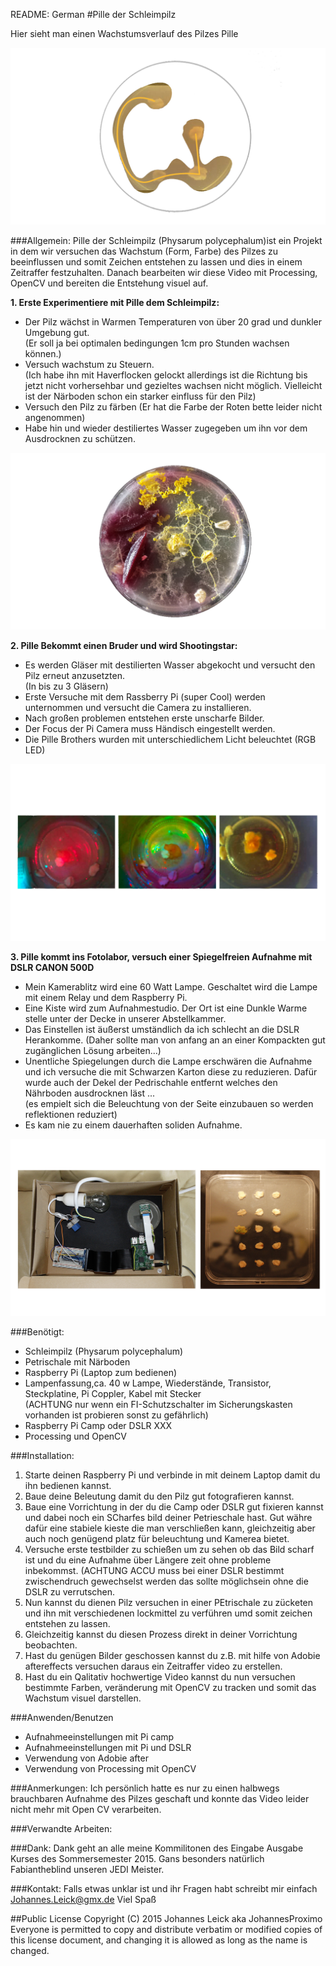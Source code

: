 README: German
#Pille der Schleimpilz

Hier sieht man einen Wachstumsverlauf des Pilzes Pille

![Pille G](Pictures/pille.jpg)

###Allgemein:
Pille der Schleimpilz (Physarum polycephalum)ist ein Projekt in dem wir versuchen das Wachstum (Form, Farbe) des Pilzes zu beeinflussen und somit Zeichen entstehen zu lassen und dies in einem Zeitraffer festzuhalten. Danach bearbeiten wir diese Video mit Processing, OpenCV und bereiten die Entstehung visuel auf.


**1. Erste Experimentiere mit Pille dem Schleimpilz:**
	
- Der Pilz wächst in Warmen Temperaturen von über 20 grad und dunkler Umgebung gut.  
(Er soll ja bei optimalen bedingungen 1cm pro Stunden wachsen können.)  
- Versuch wachstum zu Steuern.  
(Ich habe ihn mit Haverflocken gelockt allerdings ist die Richtung bis jetzt nicht vorhersehbar und gezieltes wachsen nicht möglich. Vielleicht ist der Närboden schon ein starker einfluss für den Pilz)
-  Versuch den Pilz zu färben
(Er hat die Farbe der Roten bette leider nicht angenommen)  
-  Habe hin und wieder destiliertes Wasser zugegeben um ihn vor dem Ausdrocknen zu schützen.

![Erste Versuche](Pictures/first_try.jpg)

**2. Pille Bekommt einen Bruder und wird Shootingstar:**

-  Es werden Gläser mit destilierten Wasser abgekocht und versucht den Pilz erneut anzusetzten.  
(In bis zu 3 Gläsern)
- Erste Versuche mit dem Rassberry Pi (super Cool) werden unternommen und versucht die Camera zu installieren.
- Nach großen problemen entstehen erste unscharfe Bilder.
- Der Focus der Pi Camera muss Händisch eingestellt werden.
- Die Pille Brothers wurden mit unterschiedlichem Licht beleuchtet (RGB LED)

![Erste Versuche](Pictures/pille-brothers.jpg)

**3. Pille kommt ins Fotolabor, versuch einer Spiegelfreien Aufnahme mit DSLR CANON 500D**

- Mein Kamerablitz wird eine 60 Watt Lampe. Geschaltet wird die Lampe mit einem Relay und dem Raspberry Pi.
- Eine Kiste wird zum Aufnahmestudio. Der Ort ist eine Dunkle Warme stelle unter der Decke in unserer Abstellkammer.
- Das Einstellen ist äußerst umständlich da ich schlecht an die DSLR Herankomme. (Daher sollte man von anfang an an einer Kompackten gut zugänglichen Lösung arbeiten...)
- Unentliche Spiegelungen durch die Lampe erschwären die Aufnahme und ich versuche die mit Schwarzen Karton diese zu reduzieren. Dafür wurde auch der Dekel der Pedrischahle entfernt welches den Nährboden ausdrocknen läst ...  
 (es empielt sich die Beleuchtung von der Seite einzubauen so werden reflektionen reduziert)
- Es kam nie zu einem dauerhaften soliden Aufnahme.

![Versuchsaufbau und Spiegelung](Pictures/box-dslr.jpg)

###Benötigt:

-	Schleimpilz (Physarum polycephalum)
-	Petrischale mit Närboden
-	Raspberry Pi (Laptop zum bedienen)
-	Lampenfassung,ca. 40 w Lampe, Wiederstände, Transistor, Steckplatine, Pi Coppler, Kabel mit Stecker  
(ACHTUNG nur wenn ein FI-Schutzschalter im Sicherungskasten vorhanden ist probieren sonst zu gefährlich)
-	Raspberry Pi Camp oder DSLR XXX 
-	Processing und OpenCV

###Installation:

1. Starte deinen Raspberry Pi und verbinde in mit deinem Laptop damit du ihn bedienen kannst.
2. Baue deine Beleutung damit du den Pilz gut fotografieren kannst.
3. Baue eine Vorrichtung in der du die Camp oder DSLR gut fixieren kannst und dabei noch ein SCharfes bild deiner Petrieschale hast. Gut währe dafür eine stabiele kieste die man verschließen kann, gleichzeitig aber auch noch genügend platz für beleuchtung und Kamerea bietet.
4. Versuche erste testbilder zu schießen um zu sehen ob das Bild scharf ist und du eine Aufnahme über Längere zeit ohne probleme inbekommst. (ACHTUNG ACCU muss bei einer DSLR bestimmt zwischendruch gewechselst werden das sollte möglichsein ohne die DSLR zu verrutschen.
5. Nun kannst du dienen Pilz versuchen in einer PEtrischale zu zücketen und ihn mit verschiedenen lockmittel zu verführen umd somit zeichen entstehen zu lassen.
6. Gleichzeitig kannst du diesen Prozess direkt in deiner Vorrichtung beobachten.
7. Hast du genügen Bilder geschossen kannst du z.B. mit hilfe von Adobie aftereffects versuchen daraus ein Zeitraffer video zu erstellen.
8. Hast du ein Qalitativ hochwertige Video kannst du nun versuchen bestimmte Farben, veränderung mit OpenCV zu tracken und somit das Wachstum visuel darstellen.


###Anwenden/Benutzen

- Aufnahmeeinstellungen mit Pi camp
- Aufnahmeeinstellungen mit Pi und DSLR
- Verwendung von Adobie after
- Verwendung von Processing mit OpenCV

###Anmerkungen:
Ich persönlich hatte es nur zu einen halbwegs brauchbaren Aufnahme des Pilzes geschaft und konnte das Video leider nicht mehr mit Open CV verarbeiten.

###Verwandte Arbeiten:


###Dank:
Dank geht an alle meine Kommilitonen des Eingabe Ausgabe Kurses des Sommersemester 2015. Gans besonders natürlich Fabiantheblind unseren JEDI Meister.

###Kontakt:
Falls etwas unklar ist und ihr Fragen habt schreibt mir einfach Johannes.Leick@gmx.de
Viel Spaß

##Public License
Copyright (C) 2015 Johannes Leick aka JohannesProximo Everyone is permitted to copy and distribute verbatim or modified copies of this license document, and changing it is allowed as long as the name is changed.
